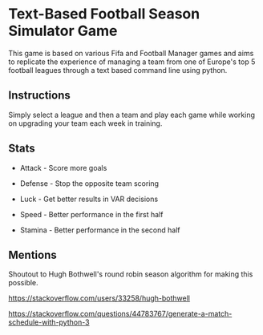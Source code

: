 # Text-Based Football Season Simulator Game

This game is based on various Fifa and Football Manager games and aims to replicate the experience of managing a team from one of Europe's top 5 football leagues through a text based command line using python.

## Instructions

Simply select a league and then a team and play each game while working on upgrading your team each week in training.

## Stats

* Attack - Score more goals

* Defense - Stop the opposite team scoring

* Luck - Get better results in VAR decisions

* Speed - Better performance in the first half

* Stamina - Better performance in the second half

## Mentions

Shoutout to Hugh Bothwell's round robin season algorithm for making this possible.

https://stackoverflow.com/users/33258/hugh-bothwell

https://stackoverflow.com/questions/44783767/generate-a-match-schedule-with-python-3
